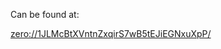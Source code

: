 Can be found at:

[zero://1JLMcBtXVntnZxqirS7wB5tEJiEGNxuXpP/](http://127.0.0.1:43110/1JLMcBtXVntnZxqirS7wB5tEJiEGNxuXpP/)
